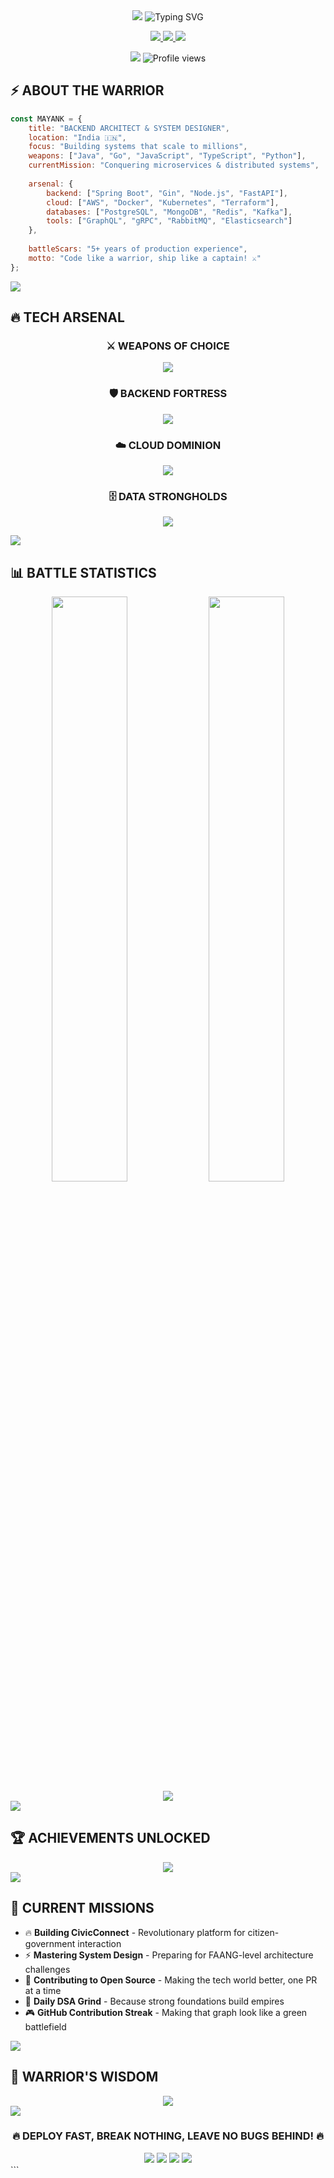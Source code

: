
<div align="center">
  
<img src="https://capsule-render.vercel.app/api?type=waving&color=gradient&customColorList=0,2,2,5,30&height=200&section=header&text=KUMAR%20MAYANK%20VERMA&fontSize=90&fontAlignY=35&animation=twinkling&fontColor=gradient" />

<img src="https://readme-typing-svg.herokuapp.com?font=Fira+Code&size=25&pause=1000&color=FF6B6B&center=true&vCenter=true&random=false&width=600&height=70&lines=Backend+Architect+%F0%9F%9A%80;System+Design+Expert+%F0%9F%92%BB;Problem+Solver+%F0%9F%8E%AF;Building+The+Future+%F0%9F%94%A5" alt="Typing SVG" />

<p align="center">
  <a href="https://linkedin.com/in/mayank-ml">
    <img src="https://img.shields.io/badge/LinkedIn-0077B5?style=for-the-badge&logo=linkedin&logoColor=white&labelColor=0077B5&color=0077B5" />
  </a>
  <a href="https://twitter.com/solver9063">
    <img src="https://img.shields.io/badge/Twitter-1DA1F2?style=for-the-badge&logo=twitter&logoColor=white&labelColor=1DA1F2&color=1DA1F2" />
  </a>
  <a href="mailto:rowm30@gmail.com">
    <img src="https://img.shields.io/badge/Gmail-D14836?style=for-the-badge&logo=gmail&logoColor=white&labelColor=D14836&color=D14836" />
  </a>
</p>

<img src="https://user-images.githubusercontent.com/73097560/115834477-dbab4500-a447-11eb-908a-139a6edaec5c.gif">

<img src="https://komarev.com/ghpvc/?username=rowm30&color=FF6B6B&style=for-the-badge&label=PROFILE+VIEWS" alt="Profile views" />

</div>

## ⚡ ABOUT THE WARRIOR

```javascript
const MAYANK = {
    title: "BACKEND ARCHITECT & SYSTEM DESIGNER",
    location: "India 🇮🇳",
    focus: "Building systems that scale to millions",
    weapons: ["Java", "Go", "JavaScript", "TypeScript", "Python"],
    currentMission: "Conquering microservices & distributed systems",
    
    arsenal: {
        backend: ["Spring Boot", "Gin", "Node.js", "FastAPI"],
        cloud: ["AWS", "Docker", "Kubernetes", "Terraform"],
        databases: ["PostgreSQL", "MongoDB", "Redis", "Kafka"],
        tools: ["GraphQL", "gRPC", "RabbitMQ", "Elasticsearch"]
    },
    
    battleScars: "5+ years of production experience",
    motto: "Code like a warrior, ship like a captain! ⚔️"
};
```

<img src="https://user-images.githubusercontent.com/73097560/115834477-dbab4500-a447-11eb-908a-139a6edaec5c.gif">

## 🔥 TECH ARSENAL

<div align="center">

### ⚔️ WEAPONS OF CHOICE
<p>
<img src="https://skillicons.dev/icons?i=java,go,js,ts,python" />
</p>

### 🛡️ BACKEND FORTRESS
<p>
<img src="https://skillicons.dev/icons?i=spring,nodejs,express,fastapi,django" />
</p>

### ☁️ CLOUD DOMINION
<p>
<img src="https://skillicons.dev/icons?i=aws,docker,kubernetes,jenkins,githubactions" />
</p>

### 🗄️ DATA STRONGHOLDS
<p>
<img src="https://skillicons.dev/icons?i=postgres,mongodb,redis,kafka,mysql" />
</p>

</div>

<img src="https://user-images.githubusercontent.com/73097560/115834477-dbab4500-a447-11eb-908a-139a6edaec5c.gif">

## 📊 BATTLE STATISTICS

<div align="center">
  
<img width="49%" src="https://github-readme-stats.vercel.app/api?username=rowm30&show_icons=true&theme=radical&bg_color=0D1117&border_color=FF6B6B&icon_color=FF6B6B&title_color=FF6B6B&text_color=FFFFFF" />
<img width="49%" src="https://github-readme-streak-stats.herokuapp.com/?user=rowm30&theme=radical&background=0D1117&border=FF6B6B&stroke=FF6B6B&ring=FF6B6B&fire=FF6B6B&currStreakLabel=FF6B6B" />

</div>

<div align="center">
  <img src="https://github-readme-activity-graph.vercel.app/graph?username=rowm30&custom_title=CONTRIBUTION%20BATTLEFIELD&bg_color=0D1117&color=FF6B6B&line=FF6B6B&point=FFFFFF&area=true&hide_border=true" />
</div>

<img src="https://user-images.githubusercontent.com/73097560/115834477-dbab4500-a447-11eb-908a-139a6edaec5c.gif">

## 🏆 ACHIEVEMENTS UNLOCKED

<div align="center">
  <img src="https://github-profile-trophy.vercel.app/?username=rowm30&theme=radical&no-frame=false&no-bg=false&column=7&margin-w=4&margin-h=4" />
</div>

<img src="https://user-images.githubusercontent.com/73097560/115834477-dbab4500-a447-11eb-908a-139a6edaec5c.gif">

## 🎯 CURRENT MISSIONS

<div align="left">

- 🔥 **Building CivicConnect** - Revolutionary platform for citizen-government interaction
- ⚡ **Mastering System Design** - Preparing for FAANG-level architecture challenges  
- 🚀 **Contributing to Open Source** - Making the tech world better, one PR at a time
- 💪 **Daily DSA Grind** - Because strong foundations build empires
- 🎮 **GitHub Contribution Streak** - Making that graph look like a green battlefield

</div>

<img src="https://user-images.githubusercontent.com/73097560/115834477-dbab4500-a447-11eb-908a-139a6edaec5c.gif">

## 💭 WARRIOR'S WISDOM

<div align="center">
  <img src="https://quotes-github-readme.vercel.app/api?type=horizontal&theme=radical&animation=grow_out_in" />
</div>

<img src="https://user-images.githubusercontent.com/73097560/115834477-dbab4500-a447-11eb-908a-139a6edaec5c.gif">

<div align="center">
  
### 🔥 DEPLOY FAST, BREAK NOTHING, LEAVE NO BUGS BEHIND! 🔥

<img src="https://forthebadge.com/images/badges/built-with-love.svg" />
<img src="https://forthebadge.com/images/badges/powered-by-coffee.svg" />
<img src="https://forthebadge.com/images/badges/makes-people-smile.svg" />

<img src="https://capsule-render.vercel.app/api?type=waving&color=gradient&customColorList=0,2,2,5,30&height=100&section=footer&animation=twinkling" />

</div>
```

